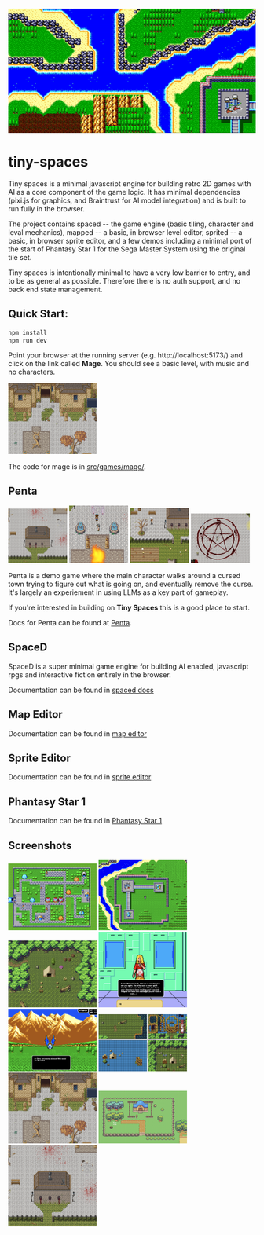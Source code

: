 <img src="img/palma-anim.gif" width="800" alt="PS1"><br>

# tiny-spaces

Tiny spaces is a minimal javascript engine for building retro 2D games with AI
as a core component of the game logic. It has minimal dependencies (pixi.js for
graphics, and Braintrust for AI model integration) and is built to run fully in
the browser.

The project contains spaced -- the game engine (basic tiling, character and leval mechanics), mapped -- a basic, in browser level editor, sprited -- a basic, in browser sprite editor, and a few demos including a minimal port of the start of Phantasy Star 1 for the Sega Master System using the original tile set.  

Tiny spaces is intentionally minimal to have a very low barrier to entry, and to
be as general as possible. Therefore there is no auth support, and no back end
state management. 

## Quick Start:

```
npm install
npm run dev
```

Point your browser at the running server (e.g. http://localhost:5173/) and click on the link called **Mage**. You should see a basic level, with music and no characters. 

<img src="img/mage.png" width="180">

The code for mage is in [src/games/mage/](src/games/mage/).

## Penta

<img src="img/penta.png" width="120">
<img src="img/penta2.png" width="120">
<img src="img/penta3.png" width="120">
<img src="img/penta4.png" width="120">

Penta is a demo game where the main character walks around a cursed town trying
to figure out what is going on, and eventually remove the curse. It's largely an
experiement in using LLMs as a key part of gameplay. 

If you're interested in building on **Tiny Spaces** this is a good place to start.

Docs for Penta can be found at [Penta](src/games/penta/README.md).

## SpaceD

SpaceD is a super minimal game engine for building AI enabled, javascript rpgs and interactive fiction entirely in the browser. 

Documentation can be found in [spaced docs](src/spaced/README.md)

## Map Editor

Documentation can be found in [map editor](src/mapped/README.md)    

## Sprite Editor

Documentation can be found in [sprite editor](src/sprited/README.md)

## Phantasy Star 1

Documentation can be found in [Phantasy Star 1](src/games/ps1/README.md)

## Screenshots

<img src="img/camineet.png" width="180" alt="PS1"> <img src="img/palma.png" width="180" alt="PS1"> <img src="img/gentle.png" width="180" alt="PS1"> <img src="img/suelo.png" width="180" alt="PS1"> <img src="img/wingeye.png" width="180" alt="PS1"> <img src="img/edit.png" width="180" alt="PS1"><img src="img/mage.png" width="180" alt="PS1"> <img src="img/serene.png" width="180" alt="PS1"><img src="img/penta.png" width="180" alt="PS1">